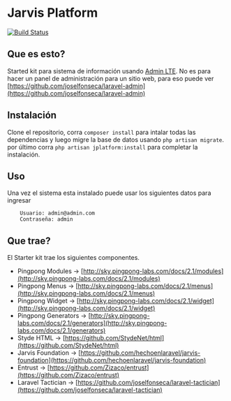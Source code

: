 # Jarvis Platform

[![Build Status](https://travis-ci.org/hechoenlaravel/jarvis-platform.svg)](https://travis-ci.org/hechoenlaravel/jarvis-platform)

## Que es esto?
Started kit para sistema de información usando [Admin LTE](https://almsaeedstudio.com/preview). No es para hacer un panel de administración para un sitio web, para eso puede ver [https://github.com/joselfonseca/laravel-admin](https://github.com/joselfonseca/laravel-admin)

## Instalación

Clone el repositorio, corra `composer install` para intalar todas las dependencias y luego migre la base de datos usando `php artisan migrate`. por último corra `php artisan jplatform:install` para completar la instalación.

## Uso

Una vez el sistema esta instalado puede usar los siguientes datos para ingresar 

```
    Usuario: admin@admin.com
    Contraseña: admin
```

## Que trae?

El Starter kit trae los siguientes componentes.

 - Pingpong Modules -> [http://sky.pingpong-labs.com/docs/2.1/modules](http://sky.pingpong-labs.com/docs/2.1/modules)
 - Pingpong Menus -> [http://sky.pingpong-labs.com/docs/2.1/menus](http://sky.pingpong-labs.com/docs/2.1/menus)
 - Pingpong Widget -> [http://sky.pingpong-labs.com/docs/2.1/widget](http://sky.pingpong-labs.com/docs/2.1/widget)
 - Pingpong Generators -> [http://sky.pingpong-labs.com/docs/2.1/generators](http://sky.pingpong-labs.com/docs/2.1/generators)
 - Styde HTML -> [https://github.com/StydeNet/html](https://github.com/StydeNet/html)
 - Jarvis Foundation -> [https://github.com/hechoenlaravel/jarvis-foundation](https://github.com/hechoenlaravel/jarvis-foundation)
 - Entrust -> [https://github.com/Zizaco/entrust](https://github.com/Zizaco/entrust)
 - Laravel Tactician -> [https://github.com/joselfonseca/laravel-tactician](https://github.com/joselfonseca/laravel-tactician)
